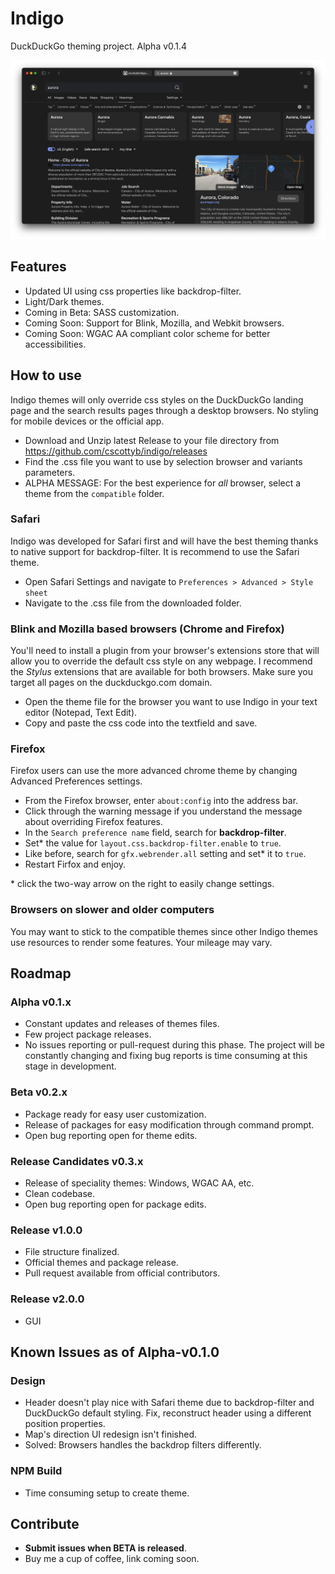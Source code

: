 # Indigo

DuckDuckGo theming project. Alpha v0.1.4



![screenshot](./src/assets/screenshot.png)

## Features
- Updated UI using css properties like backdrop-filter.
- Light/Dark themes.
- Coming in Beta: SASS customization.
- Coming Soon: Support for Blink, Mozilla, and Webkit browsers.
- Coming Soon: WGAC AA compliant color scheme for better accessibilities.


## How to use
Indigo themes will only override css styles on the DuckDuckGo landing page and the search results pages through a desktop browsers. No styling for mobile devices or the official app.

- Download and Unzip latest Release to your file directory from https://github.com/cscottyb/indigo/releases
- Find the .css file you want to use by selection browser and variants parameters.
- ALPHA MESSAGE: For the best experience for *all* browser, select a theme from the `compatible` folder.   

### Safari
Indigo was developed for Safari first and will have the best theming thanks to native support for backdrop-filter. It is recommend to use the Safari theme.
- Open Safari Settings and navigate to `Preferences > Advanced > Style sheet`
- Navigate to the .css file from the downloaded folder.

### Blink and Mozilla based browsers (Chrome and Firefox)
You'll need to install a plugin from your browser's extensions store that will allow you to override the default css style on any webpage. I recommend the *Stylus* extensions that are available for both browsers. Make sure you target all pages on the duckduckgo.com domain.
- Open the theme file for the browser you want to use Indigo in your text editor (Notepad, Text Edit).
- Copy and paste the css code into the textfield and save.

### Firefox
Firefox users can use the more advanced chrome theme by changing Advanced Preferences settings.
- From the Firefox browser, enter `about:config` into the address bar.
- Click through the warning message if you understand the message about overriding Firefox features.
- In the `Search preference name` field, search for **backdrop-filter**.
- Set* the value for `layout.css.backdrop-filter.enable` to `true`.
- Like before, search for `gfx.webrender.all` setting and set* it to `true`.
- Restart Firfox and enjoy.

\* click the two-way arrow on the right to easily change settings.

### Browsers on slower and older computers
You may want to stick to the compatible themes since other Indigo themes use resources to render some features. Your mileage may vary.




## Roadmap
### Alpha v0.1.x
- Constant updates and releases of themes files.
- Few project package releases.
- No issues reporting or pull-request during this phase. The project will be constantly changing and fixing bug reports is time consuming at this stage in development.

### Beta v0.2.x
- Package ready for easy user customization.  
- Release of packages for easy modification through command prompt.
- Open bug reporting open for theme edits.

### Release Candidates v0.3.x
- Release of speciality themes: Windows, WGAC AA, etc.
- Clean codebase.
- Open bug reporting open for package edits.

### Release v1.0.0
- File structure finalized.
- Official themes and package release.    
- Pull request available from official contributors.

### Release v2.0.0
- GUI

## Known Issues as of Alpha-v0.1.0
### Design
- Header doesn't play nice with Safari theme due to backdrop-filter and DuckDuckGo default styling. Fix, reconstruct header using a different position properties.
- Map's direction UI redesign isn't finished.
- Solved: Browsers handles the backdrop filters differently.


### NPM Build
- Time consuming setup to create theme.


## Contribute
- **Submit issues when BETA is released**.
- Buy me a cup of coffee, link coming soon.
